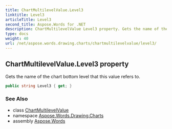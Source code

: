 ```yaml
---
title: ChartMultilevelValue.Level3
linktitle: Level3
articleTitle: Level3
second_title: Aspose.Words for .NET
description: ChartMultilevelValue Level3 property. Gets the name of the chart bottom level that this value refers to in C#.
type: docs
weight: 40
url: /net/aspose.words.drawing.charts/chartmultilevelvalue/level3/
---
```

## ChartMultilevelValue.Level3 property

Gets the name of the chart bottom level that this value refers to.

```csharp
public string Level3 { get; }
```

### See Also

* class [ChartMultilevelValue](../)
* namespace [Aspose.Words.Drawing.Charts](../../../aspose.words.drawing.charts/)
* assembly [Aspose.Words](../../../)
